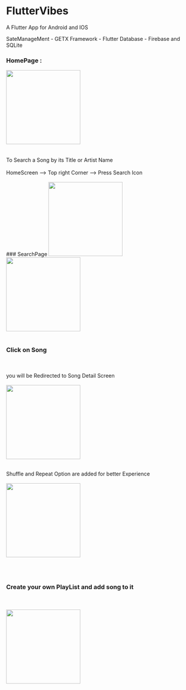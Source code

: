 # FlutterVibes

A Flutter App for Android and IOS

SateManageMent - GETX
Framework - Flutter
Database - Firebase and SQLite


### HomePage :

<img src = "https://github.com/Abhishek00p/FlutterVibes/assets/90974451/48bc9916-9dd7-43ea-8e7e-71a8a139c04b" width=200>
<br><br><br>
To Search a Song by its Title or Artist Name<br><br>
HomeScreen --> Top right Corner --> Press Search Icon
<br><br>
### SearchPage

<img src = "https://github.com/Abhishek00p/FlutterVibes/assets/90974451/42bfb3f6-32c5-4dba-a863-7e313f12c04b" width=200>
<br>
<img src = "https://github.com/Abhishek00p/FlutterVibes/assets/90974451/6c791873-941a-4f0a-bb5a-976fb578456d" width=200>
<br><br>

### Click on Song 
<br><br>
you will be Redirected to Song Detail Screen
<br><br>
<img src = "https://github.com/Abhishek00p/FlutterVibes/assets/90974451/9905d7ec-c838-4008-abc9-62ef29e3724c" width=200>
<br><br>

Shuffle and Repeat Option are added for better Experience
<br><br>
<img src="https://github.com/Abhishek00p/FlutterVibes/assets/90974451/e90491ca-0493-4daf-953b-e941d3d7f7fe" width =200>

<br><br>
### Create your own PlayList and add song to it
<br><br>
<img src ="https://github.com/Abhishek00p/FlutterVibes/assets/90974451/30b1efe1-bfb6-48e3-b59f-b41f470f68ba" width=200>




